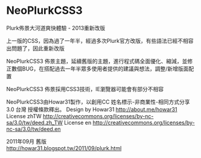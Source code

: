 NeoPlurkCSS3
============

Plurk佈景大河道爽快體驗 - 2013重新改版

上一版的CSS，因為過了一年半，經過多次Plurk官方改版，有些語法已經不相容出問題了，因此重新改版

NeoPlurkCSS3 佈景主題，延續舊版的主題，進行程式碼全面優化、縮減，並修正數個BUG，在搭配過去一年半眾多使用者提供的建議與想法，調整/新增版面配置

NeoPlurkCSS3 佈景採用CSS3技術，IE瀏覽器可能會有部分不相容

NeoPlurkCSS3由Howar31製作，以創用CC 姓名標示-非商業性-相同方式分享 3.0 台灣 授權條款釋出。
Design by Howar31    http://about.me/howar31
License zhTW         http://creativecommons.org/licenses/by-nc-sa/3.0/tw/deed.zh_TW
License en           http://creativecommons.org/licenses/by-nc-sa/3.0/tw/deed.en

2011年09月 舊版<br>
http://howar31.blogspot.tw/2011/09/plurk.html
